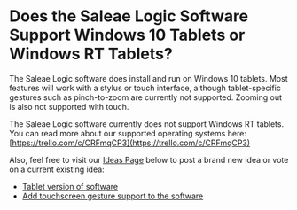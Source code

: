 # Does the Saleae Logic Software Support Windows 10 Tablets or Windows RT Tablets?

The Saleae Logic software does install and run on Windows 10 tablets. Most features will work with a stylus or touch interface, although tablet-specific gestures such as pinch-to-zoom are currently not supported. Zooming out is also not supported with touch.

The Saleae Logic software currently does not support Windows RT tablets. You can read more about our supported operating systems here: [https://trello.com/c/CRFmqCP3](https://trello.com/c/CRFmqCP3)

Also, feel free to visit our [Ideas Page](http://ideas.saleae.com) below to post a brand new idea or vote on a current existing idea:

* [Tablet version of software](http://ideas.saleae.com/forums/214303-saleae-ideas/suggestions/6865129-tablet-version-of-software)
* [Add touchscreen gesture support to the software](http://ideas.saleae.com/forums/214303-saleae-ideas/suggestions/13524456-add-touchscreen-gesture-support-to-the-software)

